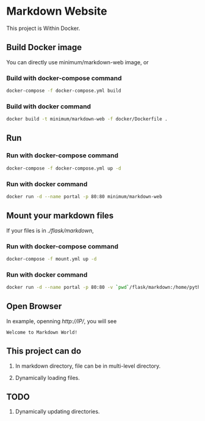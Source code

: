 # Markdown Website

This project is Within Docker.

## Build Docker image

You can directly use minimum/markdown-web image, or

### Build with docker-compose command

```sh
docker-compose -f docker-compose.yml build
```

### Build with docker command

```sh
docker build -t minimum/markdown-web -f docker/Dockerfile .
```

## Run

### Run with docker-compose command

```sh
docker-compose -f docker-compose.yml up -d
```

### Run with docker command

```sh
docker run -d --name portal -p 80:80 minimum/markdown-web
```

## Mount your markdown files

If your files is in _./flask/markdown_,

### Run with docker-compose command

```sh
docker-compose -f mount.yml up -d
```

### Run with docker command

```sh
docker run -d --name portal -p 80:80 -v `pwd`/flask/markdown:/home/python/markdown minimum/markdown-web
```

## Open Browser

In example, openning _http://IP/_, you will see

```
Welcome to Markdown World!
``` 

## This project can do

1. In markdown directory, file can be in multi-level directory.

2. Dynamically loading files.

## TODO

1. Dynamically updating directories.
